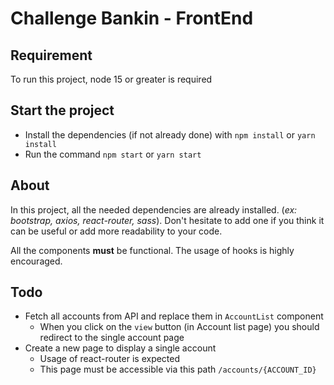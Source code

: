 # Challenge Bankin - FrontEnd

## Requirement

To run this project, node 15 or greater is required

## Start the project

- Install the dependencies (if not already done) with `npm install` or `yarn install`
- Run the command `npm start` or `yarn start`

## About

In this project, all the needed dependencies are already installed. (*ex: bootstrap, axios, react-router, sass*).
Don't hesitate to add one if you think it can be useful or add more readability to your code.

All the components **must** be functional. The usage of hooks is highly encouraged.

## Todo

- Fetch all accounts from API and replace them in `AccountList` component
    - When you click on the `view` button (in Account list page) you should redirect to the single account page
- Create a new page to display a single account
    - Usage of react-router is expected
    - This page must be accessible via this path `/accounts/{ACCOUNT_ID}`
